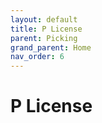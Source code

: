 ```yaml
---
layout: default
title: P License
parent: Picking
grand_parent: Home
nav_order: 6
---
```


# P License
